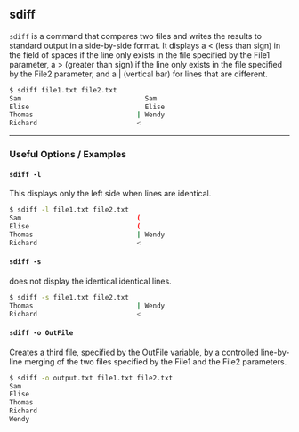 sdiff
---

`sdiff` is a command that compares two files and writes the results to standard output in a side-by-side format. It displays a < (less than sign) in the field of spaces if the line only exists in the file specified by the File1 parameter, a > (greater than sign) if the line only exists in the file specified by the File2 parameter, and a | (vertical bar) for lines that are different.

~~~ bash
$ sdiff file1.txt file2.txt
Sam                               Sam
Elise                             Elise
Thomas                          | Wendy
Richard                         <
~~~

---

### Useful Options / Examples

#### `sdiff -l`

This displays only the left side when lines are identical.

~~~ bash
$ sdiff -l file1.txt file2.txt
Sam                             (
Elise                           (
Thomas                          | Wendy
Richard                         <
~~~


#### `sdiff -s`

does not display the identical identical lines.

~~~ bash
$ sdiff -s file1.txt file2.txt
Thomas                          | Wendy
Richard                         <
~~~


#### `sdiff -o OutFile`

Creates a third file, specified by the OutFile variable, by a controlled line-by-line merging of the two files specified by the File1 and the File2 parameters.

~~~ bash
$ sdiff -o output.txt file1.txt file2.txt
Sam
Elise
Thomas
Richard
Wendy
~~~